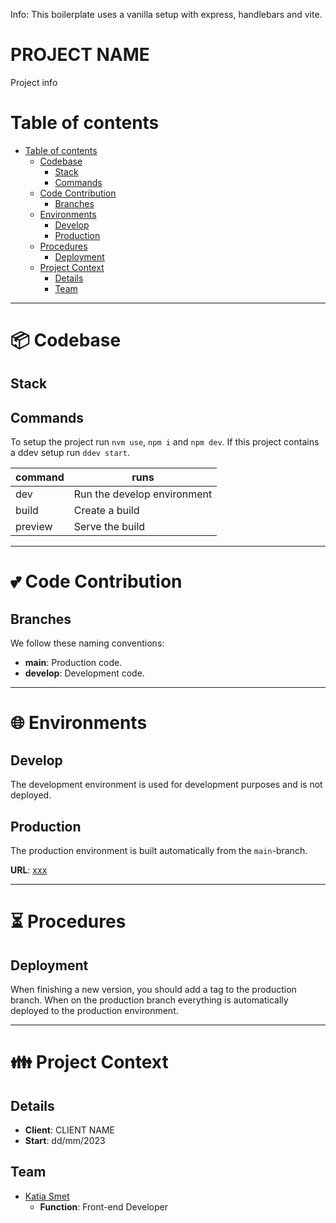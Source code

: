 Info: This boilerplate uses a vanilla setup with express, handlebars and vite.

# PROJECT NAME

Project info

# Table of contents

- [Table of contents](#table-of-contents)
  - [Codebase](#codebase)
    - [Stack](#stack)
    - [Commands](#command)
  - [Code Contribution](#code-contribution)
    - [Branches](#branches)
  - [Environments](#environments)
    - [Develop](#develop)
    - [Production](#production)
  - [Procedures](#procedures)
    - [Deployment](#deployment)
  - [Project Context](#project-context)
    - [Details](#details)
    - [Team](#team)

---

# 📦 Codebase

## Stack

## Commands

To setup the project run `nvm use`, `npm i` and `npm dev`. If this project contains a ddev setup run `ddev start`.

| command | runs                        |
| ------- | --------------------------- |
| dev     | Run the develop environment |
| build   | Create a build              |
| preview | Serve the build             |

---

# 💕 Code Contribution

## Branches

We follow these naming conventions:

- **main**: Production code.
- **develop**: Development code.

---

# 🌐 Environments

## Develop

The development environment is used for development purposes and is not deployed.

## Production

The production environment is built automatically from the `main`-branch.

**URL**: [xxx](xxx)

---

# ⏳ Procedures

## Deployment

When finishing a new version, you should add a tag to the production branch. When on the production branch everything is automatically deployed to the production environment.

---

# 👪 Project Context

## Details

- **Client**: CLIENT NAME
- **Start**: dd/mm/2023

## Team

- [Katia Smet](hello@katiasmet.com)
  - **Function**: Front-end Developer
